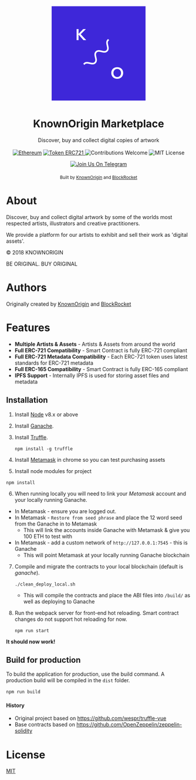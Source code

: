 <h1 align="center">
  <img src="https://raw.githubusercontent.com/TrustWallet/tokens/master/images/0xdde2d979e8d39bb8416eafcfc1758f3cab2c9c72.png"
srcset="https://raw.githubusercontent.com/TrustWallet/tokens/master/images/0xdde2d979e8d39bb8416eafcfc1758f3cab2c9c72.png 2x"
  alt="KnownOrigin"></a>
</h1>

<h1 align="center">KnownOrigin Marketplace</h1>
<div align="center">
  Discover, buy and collect digital copies of artwork
</div>

<br />

<div align="center">
  <a href="https://www.ethereum.org/" target="_blank"><img src="https://img.shields.io/badge/platform-Ethereum-brightgreen.svg?style=flat-square" alt="Ethereum" /></a>
  <a href="http://erc721.org/" target="_blank"><img src="https://img.shields.io/badge/token-ERC721-ff69b4.svg?style=flat-square" alt="Token ERC721" /> </a>
  <img src="https://img.shields.io/badge/contributions-welcome-orange.svg?style=flat-square" alt="Contributions Welcome" />
  <img src="https://img.shields.io/badge/license-MIT-blue.svg?style=flat-square" alt="MIT License" />
  <a href="https://travis-ci.org/knownorigin/known-origin-web3-marketplace" target="_blank"<img src="ttps://travis-ci.org/knownorigin/known-origin-web3-marketplace.svg?branch=master" /><a/>
  
  <a href="https://t.me/knownorigin" target="_blank"><img src="https://img.shields.io/badge/Join%20Us%20On-Telegram-2599D2.svg?style=flat-square" alt="Join Us On Telegram" /></a>
</div>

<div align="center">
  <sub>Built by
  <a href="https://twitter.com/knownorigin_io" target="_blank">KnownOrigin</a> and <a href="http://blockrocket.tech" target="_blank">BlockRocket</a>
</div>

# About

Discover, buy and collect digital artwork by some of the worlds most respected artists, illustrators and creative practitioners.

We provide a platform for our artists to exhibit and sell their work as 'digital assets'.

© 2018 KNOWNORIGIN

BE ORIGINAL. BUY ORIGINAL

# Authors

Originally created by [KnownOrigin](https://twitter.com/knownorigin_io) and [BlockRocket](http://blockrocket.tech)


# Features

* **Multiple Artists & Assets** - Artists & Assets from around the world 
* **Full ERC-721 Compatibility** - Smart Contract is fully ERC-721 compliant
* **Full ERC-721 Metadata Compatibility** - Each ERC-721 token uses latest standards for ERC-721 metadata
* **Full ERC-165 Compatibility** - Smart Contract is fully ERC-165 compliant
* **IPFS Support** - Internally IPFS is used for storing asset files and metadata


## Installation
1. Install [Node](https://nodejs.org/en/) v8.x or above

2. Install [Ganache](http://truffleframework.com/ganache/).

3. Install [Truffle](http://truffleframework.com).
	```
	npm install -g truffle
	```
4. Install [Metamask](https://metamask.io/) in chrome so you can test purchasing assets

5. Install node modules for project
  ```
  npm install
  ```
6. When running locally you will need to link your *Metamask* account and your locally running Ganache.
  * In Metamask - ensure you are logged out.
  * In Metamask - `Restore from seed phrase` and place the 12 word seed from the Ganache in to Metamask
     * This will link the accounts inside Ganache with Metamask & give you 100 ETH to test with
  * In Metamask - add a custom network of `http://127.0.0.1:7545` - this is Ganache
     * This will point Metamask at your locally running Ganache blockchain

7. Compile and migrate the contracts to your local blockchain (default is *ganache*).
	```
	./clean_deploy_local.sh
	```
	* This will compile the contracts and place the ABI files into `/build/` as well as deploying to Ganache

8. Run the webpack server for front-end hot reloading. Smart contract changes do not support hot reloading for now.
	```
	npm run start
	```
  **It should now work!**

## Build for production
To build the application for production, use the build command. A production build will be compiled in the `dist` folder.
```javascript
npm run build
```

#### History

* Original project based on https://github.com/wespr/truffle-vue
* Base contracts based on https://github.com/OpenZeppelin/zeppelin-solidity

# License

[MIT](https://opensource.org/licenses/MIT)
